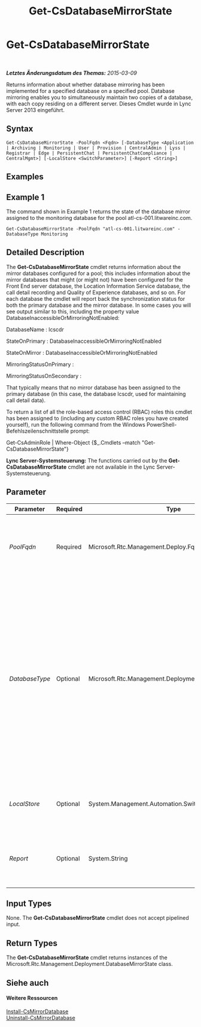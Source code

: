 ﻿---
title: Get-CsDatabaseMirrorState
TOCTitle: Get-CsDatabaseMirrorState
ms:assetid: 458f5367-ee04-4281-971f-08f79a625509
ms:mtpsurl: https://technet.microsoft.com/de-de/library/JJ204845(v=OCS.15)
ms:contentKeyID: 49293863
ms.date: 05/19/2016
mtps_version: v=OCS.15
ms.translationtype: HT
---

# Get-CsDatabaseMirrorState

 

_**Letztes Änderungsdatum des Themas:** 2015-03-09_

Returns information about whether database mirroring has been implemented for a specified database on a specified pool. Database mirroring enables you to simultaneously maintain two copies of a database, with each copy residing on a different server. Dieses Cmdlet wurde in Lync Server 2013 eingeführt.

## Syntax

    Get-CsDatabaseMirrorState -PoolFqdn <Fqdn> [-DatabaseType <Application | Archiving | Monitoring | User | Provision | CentralAdmin | Lyss | Registrar | Edge | PersistentChat | PersistentChatCompliance | CentralMgmt>] [-LocalStore <SwitchParameter>] [-Report <String>]

## Examples

## Example 1

The command shown in Example 1 returns the state of the database mirror assigned to the monitoring database for the pool atl-cs-001.litwareinc.com.

    Get-CsDatabaseMirrorState -PoolFqdn "atl-cs-001.litwareinc.com" -DatabaseType Monitoring

## Detailed Description

The **Get-CsDatabaseMirrorState** cmdlet returns information about the mirror databases configured for a pool; this includes information about the mirror databases that might (or might not) have been configured for the Front End server database, the Location Information Service database, the call detail recording and Quality of Experience databases, and so on. For each database the cmdlet will report back the synchronization status for both the primary database and the mirror database. In some cases you will see output similar to this, including the property value DatabaseInaccessibleOrMirroringNotEnabled:

DatabaseName : lcscdr

StateOnPrimary : DatabaseInaccessibleOrMirroringNotEnabled

StateOnMirror : DatabaseInaccessibleOrMirroringNotEnabled

MirroringStatusOnPrimary :

MirroringStatusOnSecondary :

That typically means that no mirror database has been assigned to the primary database (in this case, the database lcscdr, used for maintaining call detail data).

To return a list of all the role-based access control (RBAC) roles this cmdlet has been assigned to (including any custom RBAC roles you have created yourself), run the following command from the Windows PowerShell-Befehlszeilenschnittstelle prompt:

Get-CsAdminRole | Where-Object {$\_.Cmdlets –match "Get-CsDatabaseMirrorState"}

**Lync Server-Systemsteuerung:** The functions carried out by the **Get-CsDatabaseMirrorState** cmdlet are not available in the Lync Server-Systemsteuerung.

## Parameter


<table>
<colgroup>
<col style="width: 25%" />
<col style="width: 25%" />
<col style="width: 25%" />
<col style="width: 25%" />
</colgroup>
<thead>
<tr class="header">
<th>Parameter</th>
<th>Required</th>
<th>Type</th>
<th>Description</th>
</tr>
</thead>
<tbody>
<tr class="odd">
<td><p><em>PoolFqdn</em></p></td>
<td><p>Required</p></td>
<td><p>Microsoft.Rtc.Management.Deploy.Fqdn</p></td>
<td><p>Fully qualified domain name of the pool whose database mirroring state is being checked. For example:</p>
<p>-PoolFqdn &quot;atl-cs-001.litwareinc.com&quot;</p></td>
</tr>
<tr class="even">
<td><p><em>DatabaseType</em></p></td>
<td><p>Optional</p></td>
<td><p>Microsoft.Rtc.Management.Deployment.DatabaseNameType</p></td>
<td><p>Type of database whose mirror state is being checked. Allowed values are:</p>
<p>Application</p>
<p>Archiving</p>
<p>CentralAdmin</p>
<p>CentralMgmt</p>
<p>Edge</p>
<p>Lyss</p>
<p>Monitoring</p>
<p>PersistentChat</p>
<p>PersistentChatCompliance</p>
<p>Provision</p>
<p>Registrar</p>
<p>User</p></td>
</tr>
<tr class="odd">
<td><p><em>LocalStore</em></p></td>
<td><p>Optional</p></td>
<td><p>System.Management.Automation.SwitchParameter</p></td>
<td><p>Retrieves the backup mirror state from the local replica of the Central Management store rather than from the Central Management store itself.</p></td>
</tr>
<tr class="even">
<td><p><em>Report</em></p></td>
<td><p>Optional</p></td>
<td><p>System.String</p></td>
<td><p>Enables you to specify a file path for the log file created when the cmdlet runs. For example:</p>
<p>-Report &quot;C:\Logs\DatabaseMirrorState.html&quot;</p></td>
</tr>
</tbody>
</table>


## Input Types

None. The **Get-CsDatabaseMirrorState** cmdlet does not accept pipelined input.

## Return Types

The **Get-CsDatabaseMirrorState** cmdlet returns instances of the Microsoft.Rtc.Management.Deployment.DatabaseMirrorState class.

## Siehe auch

#### Weitere Ressourcen

[Install-CsMirrorDatabase](install-csmirrordatabase.md)  
[Uninstall-CsMirrorDatabase](uninstall-csmirrordatabase.md)


